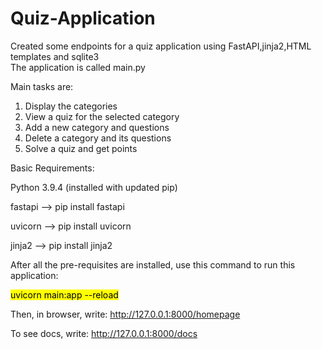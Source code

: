 # Quiz-Application
Created some endpoints for a quiz application using FastAPI,jinja2,HTML templates and sqlite3<br>
The application is called main.py<br>

Main tasks are:
1. Display the categories
2. View a quiz for the selected category
3. Add a new category and questions
4. Delete a category and its questions
5. Solve a quiz and get points

Basic Requirements:

Python 3.9.4 (installed with updated pip)

fastapi --> pip install fastapi

uvicorn --> pip install uvicorn

jinja2 --> pip install jinja2

After all the pre-requisites are installed, use this command to run this application:<br>

<mark style="background-color: #FFFF00">uvicorn main:app --reload</mark>

Then, in browser, write: http://127.0.0.1:8000/homepage

To see docs, write: http://127.0.0.1:8000/docs